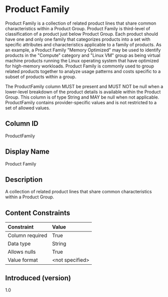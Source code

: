 # Product Family

Product Family is a collection of related product lines that share common characteristics within a Product Group. Product Family is third-level of classification of a product just below Product Group. Each product should have one and only one family that categorizes products into a set with specific attributes and characteristics applicable to a family of products. As an example, a Product Family "Memory Optimized" may be used to identify products in the "Compute" category and "Linux VM" group as being virtual machine products running the Linux operating system that have optimized for high-memory workloads. Product Family is commonly used to group related products together to analyze usage patterns and costs specific to a subset of products within a group.

The ProductFamily column MUST be present and MUST NOT be null when a lower-level breakdown of the product details is available within the Product Group. This column is of type String and MAY be null when not applicable. ProductFamily contains provider-specific values and is not restricted to a set of allowed values.

## Column ID

ProductFamily

## Display Name

Product Family

## Description

A collection of related product lines that share common characteristics within a Product Group.

## Content Constraints

| Constraint      | Value            |
| :-------------- | :--------------- |
| Column required | True             |
| Data type       | String           |
| Allows nulls    | True             |
| Value format    | \<not specified> |

## Introduced (version)

1.0
